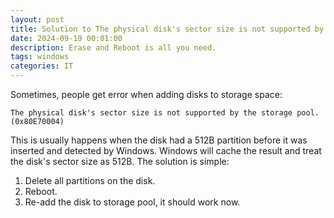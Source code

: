 ```yaml
---
layout: post
title: Solution to The physical disk's sector size is not supported by the storage pool (0x80E70004)
date: 2024-09-19 00:01:00
description: Erase and Reboot is all you need.
tags: windows
categories: IT
---
```


Sometimes, people get error when adding disks to storage space:

```
The physical disk's sector size is not supported by the storage pool.
(0x80E70004)
```

This is usually happens when the disk had a 512B partition before it was inserted and detected by Windows. Windows will cache the result and treat the disk's sector size as 512B. The solution is simple:

1. Delete all partitions on the disk.
2. Reboot.
3. Re-add the disk to storage pool, it should work now.
